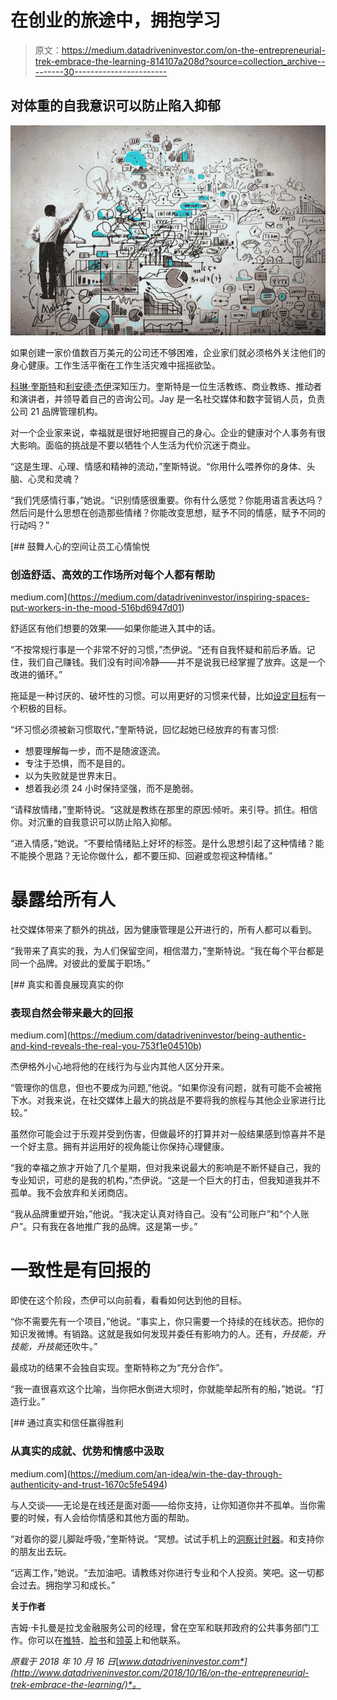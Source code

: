 # 在创业的旅途中，拥抱学习

> 原文：<https://medium.datadriveninvestor.com/on-the-entrepreneurial-trek-embrace-the-learning-814107a208d?source=collection_archive---------30----------------------->

## 对体重的自我意识可以防止陷入抑郁

![](img/92967d8b8d4f815cf83af3429d124af9.png)

如果创建一家价值数百万美元的公司还不够困难，企业家们就必须格外关注他们的身心健康。工作生活平衡在工作生活灾难中摇摇欲坠。

[科琳·奎斯特](https://twitter.com/ColleenQvist)和[利安德·杰伊](https://twitter.com/leanderjay_)深知压力。奎斯特是一位生活教练、商业教练、推动者和演讲者，并领导着自己的咨询公司。Jay 是一名社交媒体和数字营销人员，负责公司 21 品牌管理机构。

对一个企业家来说，幸福就是很好地把握自己的身心。企业的健康对个人事务有很大影响。面临的挑战是不要以牺牲个人生活为代价沉迷于商业。

“这是生理、心理、情感和精神的流动，”奎斯特说。“你用什么喂养你的身体、头脑、心灵和灵魂？

“我们凭感情行事，”她说。“识别情感很重要。你有什么感觉？你能用语言表达吗？然后问是什么思想在创造那些情绪？你能改变思想，赋予不同的情感，赋予不同的行动吗？”

[](https://medium.com/datadriveninvestor/inspiring-spaces-put-workers-in-the-mood-516bd6947d01) [## 鼓舞人心的空间让员工心情愉悦

### 创造舒适、高效的工作场所对每个人都有帮助

medium.com](https://medium.com/datadriveninvestor/inspiring-spaces-put-workers-in-the-mood-516bd6947d01) 

舒适区有他们想要的效果——如果你能进入其中的话。

“不按常规行事是一个非常不好的习惯，”杰伊说。“还有自我怀疑和前后矛盾。记住，我们自己赚钱。我们没有时间冷静——并不是说我已经掌握了放弃。这是一个改进的循环。”

拖延是一种讨厌的、破坏性的习惯。可以用更好的习惯来代替，比如[设定目标](https://medium.com/datadriveninvestor/goal-setting-as-simple-as-it-sounds-d6d7ac7e4911)有一个积极的目标。

“坏习惯必须被新习惯取代，”奎斯特说，回忆起她已经放弃的有害习惯:

*   想要理解每一步，而不是随波逐流。
*   专注于恐惧，而不是目的。
*   以为失败就是世界末日。
*   想着我必须 24 小时保持坚强，而不是脆弱。

“请释放情绪，”奎斯特说。“这就是教练在那里的原因:倾听。来引导。抓住。相信你。对沉重的自我意识可以防止陷入抑郁。

“进入情感，”她说。“不要给情绪贴上好坏的标签。是什么思想引起了这种情绪？能不能换个思路？无论你做什么，都不要压抑、回避或忽视这种情绪。”

# 暴露给所有人

社交媒体带来了额外的挑战，因为健康管理是公开进行的，所有人都可以看到。

“我带来了真实的我，为人们保留空间，相信潜力，”奎斯特说。“我在每个平台都是同一个品牌。对彼此的爱属于职场。”

[](https://medium.com/datadriveninvestor/being-authentic-and-kind-reveals-the-real-you-753f1e04510b) [## 真实和善良展现真实的你

### 表现自然会带来最大的回报

medium.com](https://medium.com/datadriveninvestor/being-authentic-and-kind-reveals-the-real-you-753f1e04510b) 

杰伊格外小心地将他的在线行为与业内其他人区分开来。

“管理你的信息，但也不要成为问题,”他说。“如果你没有问题，就有可能不会被拖下水。对我来说，在社交媒体上最大的挑战是不要将我的旅程与其他企业家进行比较。”

虽然你可能会过于乐观并受到伤害，但做最坏的打算并对一般结果感到惊喜并不是一个好主意。拥有并运用好的视角能让你保持心理健康。

“我的幸福之旅才开始了几个星期，但对我来说最大的影响是不断怀疑自己，我的专业知识，可悲的是我的机构，”杰伊说。“这是一个巨大的打击，但我知道我并不孤单。我不会放弃和关闭商店。

“我从品牌重塑开始，”他说。“我决定认真对待自己。没有“公司账户”和“个人账户”。只有我在各地推广我的品牌。这是第一步。”

# 一致性是有回报的

即使在这个阶段，杰伊可以向前看，看看如何达到他的目标。

“你不需要先有一个项目，”他说。“事实上，你只需要一个持续的在线状态。把你的知识发微博。有销路。这就是我如何发现并委任有影响力的人。还有，*升技能，升技能，升技能*还吹牛。”

最成功的结果不会独自实现。奎斯特称之为“充分合作”。

“我一直很喜欢这个比喻，当你把水倒进大坝时，你就能举起所有的船，”她说。“打造行业。”

[](https://medium.com/an-idea/win-the-day-through-authenticity-and-trust-1670c5fe5494) [## 通过真实和信任赢得胜利

### 从真实的成就、优势和情感中汲取

medium.com](https://medium.com/an-idea/win-the-day-through-authenticity-and-trust-1670c5fe5494) 

与人交谈——无论是在线还是面对面——给你支持，让你知道你并不孤单。当你需要的时候，有人会给你情感和其他方面的帮助。

“对着你的婴儿脚趾呼吸，”奎斯特说。“冥想。试试手机上的[洞察计时器](https://twitter.com/InsightTimer)。和支持你的朋友出去玩。

“远离工作，”她说。“去加油吧。请教练对你进行专业和个人投资。笑吧。这一切都会过去。拥抱学习和成长。”

**关于作者**

吉姆·卡扎曼是拉戈金融服务公司的经理，曾在空军和联邦政府的公共事务部门工作。你可以在[推特](https://twitter.com/JKatzaman)、[脸书](https://www.facebook.com/jim.katzaman)和[领英](https://www.linkedin.com/in/jim-katzaman-33641b21/)上和他联系。

*原载于 2018 年 10 月 16 日*[*www.datadriveninvestor.com*](http://www.datadriveninvestor.com/2018/10/16/on-the-entrepreneurial-trek-embrace-the-learning/)*。*